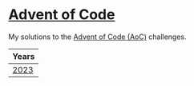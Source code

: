 # [Advent of Code][aoc]

My solutions to the [Advent of Code (AoC)][aoc] challenges.

| Years |
|-------|
| [2023](./2023/) |



[aoc]: https://adventofcode.com
